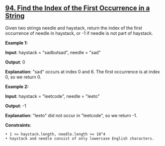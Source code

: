<h2><a href="https://leetcode.com/problems/find-the-index-of-the-first-occurrence-in-a-string/description/">94. Find the Index of the First Occurrence in a String</a></h2>

Given two strings needle and haystack, return the index of the first occurrence of needle in haystack, or -1 if needle is not part of haystack.


**Example 1:**

**Input**: haystack = "sadbutsad", needle = "sad"

**Output**: 0

**Explanation**: "sad" occurs at index 0 and 6. The first occurrence is at index 0, so we return 0.

**Example 2:**

**Input**: haystack = "leetcode", needle = "leeto"

**Output**: -1

**Explanation**: "leeto" did not occur in "leetcode", so we return -1.


**Constraints**:

    • 1 <= haystack.length, needle.length <= 10^4
    • haystack and needle consist of only lowercase English characters.